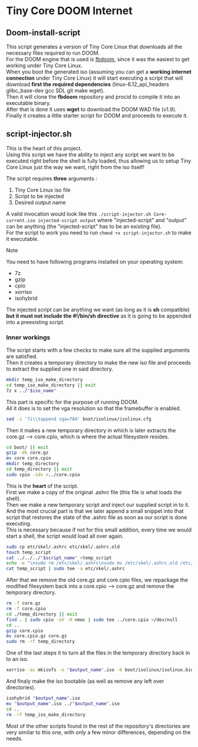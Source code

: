# Tiny Core DOOM Internet

## Doom-install-script

This script generates a version of Tiny Core Linux that downloads all the necessary files required to run DOOM.  
For the DOOM engine that is used is [fbdoom](https://github.com/maximevince/fbDOOM), since it was the easiest to get working under Tiny Core Linux.  
When you boot the generated iso (assuming you can get a **working internet connection** under Tiny Core Linux) it will start executing a script that will download **first the required dependencies** (linux-6.12_api_headers glibc_base-dev gcc SDL git make wget).  
Then it will clone the **fbdoom** repository and procid to compile it into an executable binary.  
After that is done it uses **wget** to download the DOOM WAD file (v1.9).  
Finally it creates a little starter script for DOOM and proceeds to execute it.  

## script-injector.sh

This is the heart of this project.  
Using this script we have the ability to inject any script we want to be executed right before the shell is fully loaded, thus allowing us to setup Tiny Core Linux just the way we want, right from the iso itself!  

The script requires **three** arguments :

1. Tiny Core Linux iso file
2. Script to be injected
3. Desired output name

A valid invocation would look like this `./script-injector.sh Core-current.iso injected-script output` where "injected-script" and "output" can be anything (the "injected-script" has to be an existing file).  
For the script to work you need to run `chmod +x script-injector.sh` to make it executable.  

> [!NOTE]
>
> You need to have following programs installed on your operating system:
>
> - 7z
> - gzip
> - cpio
> - xorriso
> - isohybrid

The injected script can be anything we want  (as long as it is **sh** compatible) **but it must not include the #!/bin/sh directive** as it is going to be appended into a preexisting script.  

### Inner workings

The script starts with a few checks to make sure all the supplied arguments are satisfied.  
Then it creates a temporary directory to make the new iso file and proceeds to extract the supplied one in said directory.  

```sh
mkdir temp_iso_make_directory
cd temp_iso_make_directory || exit
7z x ../"$iso_name"
```

This part is specific for the purpose of running DOOM.  
All it does is to set the vga resolution so that the framebuffer is enabled.

```sh
sed -i '7i\\tappend vga=784' boot/isolinux/isolinux.cfg
```

Then it makes a new temporary directory in which is later extracts the core.gz --> core.cpio, which is where the actual filesystem resides.  

```sh
cd boot/ || exit
gzip -dk core.gz
mv core core.cpio
mkdir temp_directory
cd temp_directory || exit
sudo cpio -idv <../core.cpio
```

This is the **heart** of the script.  
First we make a copy of the original .ashrc file (this file is what loads the shell).  
Then we make a new temporary script and inject our supplied script in to it.  
And the most crucial part is that we later append a small snippet into that script that restores the state of the .ashrc file as soon as our script is done executing.  
This is necessary because if not for this small addition, every time we would start a shell, the script would load all over again.  


```sh
sudo cp etc/skel/.ashrc etc/skel/.ashrc.old
touch temp_script
cat ../../../"$script_name" >temp_script
echo -e "\nsudo rm /etc/skel/.ashrc\nsudo mv /etc/skel/.ashrc.old /etc/skel/.ashrc\nsudo mv .ashrc.old .ashrc" >>temp_script
cat temp_script | sudo tee -a etc/skel/.ashrc
```

After that we remove the old core.gz and core.cpio files, we repackage the modified filesystem back into a core.cpio --> core.gz and remove the temporary directory.  

```sh
rm -f core.gz
rm -f core.cpio
cd ./temp_directory || exit
find . | sudo cpio -oV -H newc | sudo tee ../core.cpio >/dev/null
cd ..
gzip core.cpio
mv core.cpio.gz core.gz
sudo rm -rf temp_directory
```

One of the last steps it to turn all the files in the temporary directory back in to an iso.  

```sh
xorriso -as mkisofs -o "$output_name".iso -b boot/isolinux/isolinux.bin -c boot/isolinux/boot.cat -no-emul-boot -boot-load-size 4 -boot-info-table -J -r -V "$output_name" .
```

And finaly make the iso bootable (as well as remove any left over directories).  

```sh
isohybrid "$output_name".iso
mv "$output_name".iso ../"$output_name".iso
cd ..
rm -rf temp_iso_make_directory
```

Most of the other scripts found in the rest of the repository's directories are very similar to this one, with only a few minor differences, depending on the needs.  
